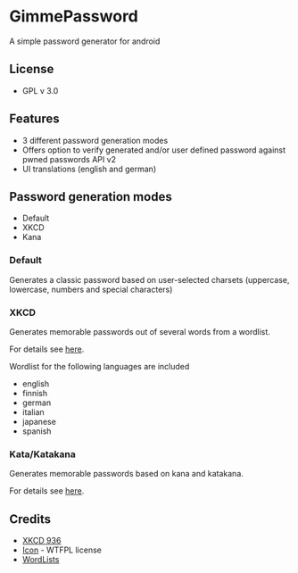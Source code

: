 # GimmePassword
A simple password generator for android

## License
* GPL v 3.0

## Features
- 3 different password generation modes
- Offers option to verify generated and/or user defined password against pwned passwords API v2
- UI translations (english and german)

## Password generation modes
* Default
* XKCD
* Kana

### Default
Generates a classic password based on user-selected charsets (uppercase, lowercase, numbers and special characters)

### XKCD
Generates memorable passwords out of several words from a wordlist.

For details see [here](https://xkcd.com/936/).

Wordlist for the following languages are included

* english
* finnish
* german
* italian
* japanese
* spanish

### Kata/Katakana
Generates memorable passwords based on kana and katakana.

For details see [here]( https://en.wikipedia.org/wiki/Kana).


## Credits
* [XKCD 936](https://xkcd.com/936/)
* [Icon](https://www.iconfinder.com/icons/2639882/password_icon) - WTFPL license
* [WordLists](https://github.com/redacted/XKCD-password-generator/tree/master/xkcdpass/static)
